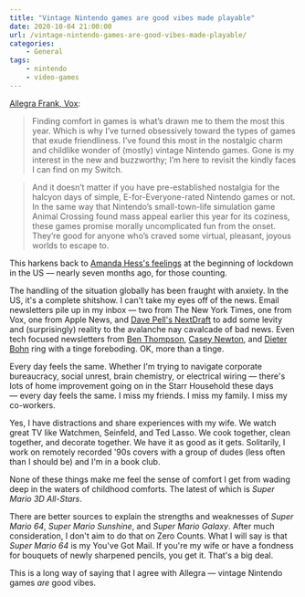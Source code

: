```yaml
---
title: "Vintage Nintendo games are good vibes made playable"
date: 2020-10-04 21:00:00
url: /vintage-nintendo-games-are-good-vibes-made-playable/
categories:
    - General
tags:
    - nintendo
    - video-games
---
```


[Allegra Frank, Vox](https://www.vox.com/culture/21452434/super-mario-3d-all-stars-nintendo-switch-games-like-animal-crossing):

> Finding comfort in games is what’s drawn me to them the most this year. Which is why I’ve turned obsessively toward the types of games that exude friendliness. I’ve found this most in the nostalgic charm and childlike wonder of (mostly) vintage Nintendo games. Gone is my interest in the new and buzzworthy; I’m here to revisit the kindly faces I can find on my Switch.

> And it doesn’t matter if you have pre-established nostalgia for the halcyon days of simple, E-for-Everyone-rated Nintendo games or not. In the same way that Nintendo’s small-town-life simulation game Animal Crossing found mass appeal earlier this year for its coziness, these games promise morally uncomplicated fun from the onset. They’re good for anyone who’s craved some virtual, pleasant, joyous worlds to escape to.

This harkens back to [Amanda Hess's feelings](/2020/03/29/the-comfort-of-childhood-media-during-lockdown/) at the beginning of lockdown in the US — nearly seven months ago, for those counting.

The handling of the situation globally has been fraught with anxiety. In the US, it's a complete shitshow. I can't take my eyes off of the news. Email newsletters pile up in my inbox — two from The New York Times, one from Vox, one from Apple News, and [Dave Pell's NextDraft](https://nextdraft.com) to add some levity and (surprisingly) reality to the avalanche nay cavalcade of bad news. Even tech focused newsletters from [Ben Thompson](https://stratechery.com), [Casey Newton](https://www.platformer.news), and [Dieter Bohn](https://www.theverge.com/pages/newsletters) ring with a tinge foreboding. OK, more than a tinge.

Every day feels the same. Whether I'm trying to navigate corporate bureaucracy, social unrest, brain chemistry, or electrical wiring — there's lots of home improvement going on in the Starr Household these days — every day feels the same. I miss my friends. I miss my family. I miss my co-workers. 

Yes, I have distractions and share experiences with my wife. We watch great TV like Watchmen, Seinfeld, and Ted Lasso. We cook together, clean together, and decorate together. We have it as good as it gets. Solitarily, I work on remotely recorded '90s covers with a group of dudes (less often than I should be) and I'm in a book club.

None of these things make me feel the sense of comfort I get from wading deep in the waters of childhood comforts. The latest of which is *Super Mario 3D All-Stars*.

There are better sources to explain the strengths and weaknesses of *Super Mario 64*, *Super Mario Sunshine*, and *Super Mario Galaxy*. After much consideration, I don't aim to do that on Zero Counts. What I will say is that *Super Mario 64* is my You've Got Mail. If you're my wife or have a fondness for bouquets of newly sharpened pencils, you get it. That's a big deal.

This is a long way of saying that I agree with Allegra — vintage Nintendo games *are* good vibes.